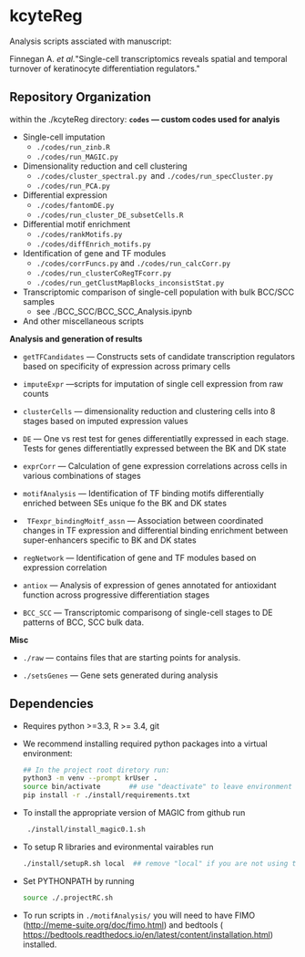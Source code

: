 # kcyteReg

Analysis scripts assciated with manuscript:

Finnegan A. _et al._"Single-cell transcriptomics reveals spatial and temporal turnover of keratinocyte differentiation regulators."

## Repository Organization
within the ./kcyteReg directory:
__`codes` — custom codes used for analyis__

 + Single-cell imputation
     + `./codes/run_zinb.R`
     + `./codes/run_MAGIC.py`
 + Dimensionality reduction and  cell clustering
     + `./codes/cluster_spectral.py `and `./codes/run_specCluster.py`
     + `./codes/run_PCA.py`
 + Differential expression
     + `./codes/fantomDE.py`
     + `./codes/run_cluster_DE_subsetCells.R` 
 + Differential motif enrichment
     + `./codes/rankMotifs.py`
     + `./codes/diffEnrich_motifs.py `
 + Identification of gene and TF modules
     + `./codes/corrFuncs.py` and `./codes/run_calcCorr.py`
     +  `./codes/run_clusterCoRegTFcorr.py` 
     + `./codes/run_getClustMapBlocks_inconsistStat.py`
 + Transcriptomic comparison of single-cell population with bulk BCC/SCC samples
     + see  ./BCC_SCC/BCC_SCC_Analysis.ipynb 
 + And other miscellaneous scripts

__Analysis and generation of results__ 

+ `getTFCandidates` — Constructs sets of candidate transcription regulators based on specificity of expression across primary cells

+ `imputeExpr` —scripts for imputation of single cell expression from raw counts

+ `clusterCells` — dimensionality reduction and clustering cells into 8 stages based on imputed expression values 

+ `DE` — One vs rest test for genes differentiatlly expressed in each stage. Tests for genes differentiatlly expressed between the BK and DK state

+ `exprCorr` — Calculation of gene expression correlations across cells in various combinations of stages
+ `motifAnalysis` — Identification of TF binding motifs differentially enriched between SEs unique fo the BK and DK states

+ ` TFexpr_bindingMoitf_assn` — Association between coordinated changes in TF expression and differential binding enrichment between super-enhancers specific to BK and DK states

+ `regNetwork` — Identification of gene and TF modules based on expression correlation 

+ `antiox` — Analysis of expression of genes annotated for antioxidant function across progressive differentiation stages

+ `BCC_SCC` — Transcriptomic comparisong of single-cell stages to DE patterns of BCC, SCC bulk data.
 
__Misc__ 

+ `./raw` — contains files that are starting points for analysis. 

+ `./setsGenes` — Gene sets generated during analysis

## Dependencies
+ Requires python >=3.3, R >= 3.4, git
+ We recommend installing required python packages into a virtual environment:
	```bash
	## In the project root diretory run:
	python3 -m venv --prompt krUser .  
	source bin/activate       ## use "deactivate" to leave environment
	pip install -r ./install/requirements.txt 
	```
+ To install the appropriate version of MAGIC from github run
	```bash
	 ./install/install_magic0.1.sh 
	```
+ To setup R libraries and evironmental vairables run
	```bash
	./install/setupR.sh local  ## remove "local" if you are not using the virtual environment (not recommended)
	```
+ Set PYTHONPATH by running
	```bash
	source ./.projectRC.sh
	```

+ To run scripts in `./motifAnalysis/` you will need to have FIMO (http://meme-suite.org/doc/fimo.html) and bedtools ( https://bedtools.readthedocs.io/en/latest/content/installation.html) installed.
